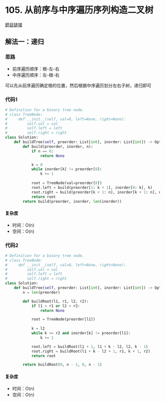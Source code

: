 # 105. 从前序与中序遍历序列构造二叉树

[题目链接](https://leetcode.cn/problems/construct-binary-tree-from-preorder-and-inorder-traversal/description/)

## 解法一：递归

### 思路

- 前序遍历顺序：根-左-右
- 中序遍历顺序：左-根-右

可以先从前序遍历确定根的位置，然后根据中序遍历划分左右子树，递归即可

### 代码1

```py
# Definition for a binary tree node.
# class TreeNode:
#     def __init__(self, val=0, left=None, right=None):
#         self.val = val
#         self.left = left
#         self.right = right
class Solution:
    def buildTree(self, preorder: List[int], inorder: List[int]) -> Optional[TreeNode]:
        def build(preorder, inorder, n):
            if n == 0:
                return None

            k = 0
            while inorder[k] != preorder[0]:
                k += 1
            
            root = TreeNode(val=preorder[0])
            root.left = build(preorder[1: k + 1], inorder[0: k], k)
            root.right = build(preorder[k + 1: n], inorder[k + 1: n], n - k - 1)
            return root
        return build(preorder, inorder, len(inorder))
```

#### 复杂度

- 时间：O(n)
- 空间：O(n)

### 代码2

```py
# Definition for a binary tree node.
# class TreeNode:
#     def __init__(self, val=0, left=None, right=None):
#         self.val = val
#         self.left = left
#         self.right = right
class Solution:
    def buildTree(self, preorder: List[int], inorder: List[int]) -> Optional[TreeNode]:
        n = len(preorder)

        def buildRoot(l1, r1, l2, r2):
            if l1 > r1 or l2 > r2:
                return None

            root = TreeNode(preorder[l1])
            
            k = l2
            while k <= r2 and inorder[k] != preorder[l1]:
                k += 1

            root.left = buildRoot(l1 + 1, l1 + k - l2, l2, k - 1)
            root.right = buildRoot(l1 + k - l2 + 1, r1, k + 1, r2)
            return root

        return buildRoot(0, n - 1, 0, n - 1)
```

#### 复杂度

- 时间：O(n)
- 空间：O(n)
